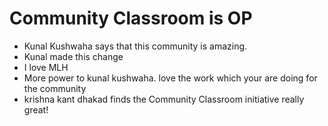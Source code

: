 # Community Classroom is OP

- Kunal Kushwaha says that this community is amazing.
- Kunal made this change
- I love MLH
- More power to kunal kushwaha. love the work which your are doing for the community
-  krishna kant dhakad finds the Community Classroom initiative really great!
